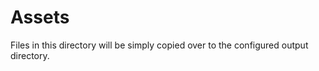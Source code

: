 Assets
======

Files in this directory will be simply copied over to the configured output directory.



